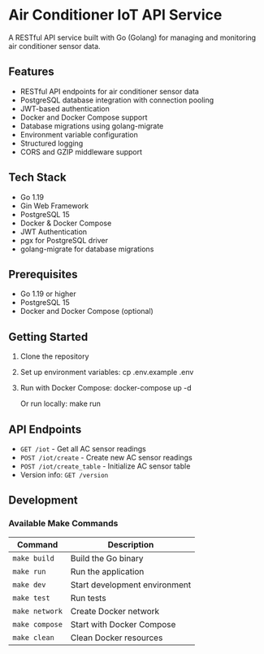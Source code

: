 # Air Conditioner IoT API Service

A RESTful API service built with Go (Golang) for managing and monitoring air conditioner sensor data.

## Features

- RESTful API endpoints for air conditioner sensor data
- PostgreSQL database integration with connection pooling
- JWT-based authentication
- Docker and Docker Compose support
- Database migrations using golang-migrate
- Environment variable configuration
- Structured logging
- CORS and GZIP middleware support

## Tech Stack

- Go 1.19
- Gin Web Framework
- PostgreSQL 15
- Docker & Docker Compose
- JWT Authentication
- pgx for PostgreSQL driver
- golang-migrate for database migrations

## Prerequisites

- Go 1.19 or higher
- PostgreSQL 15
- Docker and Docker Compose (optional)

## Getting Started

1. Clone the repository

2. Set up environment variables:
   cp .env.example .env

3. Run with Docker Compose:
   docker-compose up -d

   Or run locally:
   make run


## API Endpoints

- `GET /iot` - Get all AC sensor readings
- `POST /iot/create` - Create new AC sensor readings
- `POST /iot/create_table` - Initialize AC sensor table
- Version info: `GET /version`

## Development

### Available Make Commands

| Command | Description |
|---------|-------------|
| `make build` | Build the Go binary |
| `make run` | Run the application |
| `make dev` | Start development environment |
| `make test` | Run tests |
| `make network` | Create Docker network |
| `make compose` | Start with Docker Compose |
| `make clean` | Clean Docker resources |
